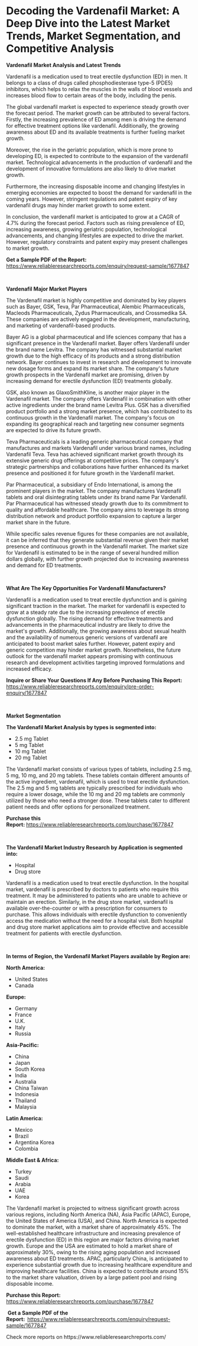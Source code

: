 <p><h1>Decoding the Vardenafil Market: A Deep Dive into the Latest Market Trends, Market Segmentation, and Competitive Analysis</h1></p><p><strong>Vardenafil Market Analysis and Latest Trends</strong></p>
<p><p>Vardenafil is a medication used to treat erectile dysfunction (ED) in men. It belongs to a class of drugs called phosphodiesterase type-5 (PDE5) inhibitors, which helps to relax the muscles in the walls of blood vessels and increases blood flow to certain areas of the body, including the penis.</p><p>The global vardenafil market is expected to experience steady growth over the forecast period. The market growth can be attributed to several factors. Firstly, the increasing prevalence of ED among men is driving the demand for effective treatment options like vardenafil. Additionally, the growing awareness about ED and its available treatments is further fueling market growth.</p><p>Moreover, the rise in the geriatric population, which is more prone to developing ED, is expected to contribute to the expansion of the vardenafil market. Technological advancements in the production of vardenafil and the development of innovative formulations are also likely to drive market growth.</p><p>Furthermore, the increasing disposable income and changing lifestyles in emerging economies are expected to boost the demand for vardenafil in the coming years. However, stringent regulations and patent expiry of key vardenafil drugs may hinder market growth to some extent.</p><p>In conclusion, the vardenafil market is anticipated to grow at a CAGR of 4.7% during the forecast period. Factors such as rising prevalence of ED, increasing awareness, growing geriatric population, technological advancements, and changing lifestyles are expected to drive the market. However, regulatory constraints and patent expiry may present challenges to market growth.</p></p>
<p><strong>Get a Sample PDF of the Report:&nbsp;</strong> <a href="https://www.reliableresearchreports.com/enquiry/request-sample/1677847">https://www.reliableresearchreports.com/enquiry/request-sample/1677847</a></p>
<p>&nbsp;</p>
<p><strong>Vardenafil Major Market Players</strong></p>
<p><p>The Vardenafil market is highly competitive and dominated by key players such as Bayer, GSK, Teva, Par Pharmaceutical, Alembic Pharmaceuticals, Macleods Pharmaceuticals, Zydus Pharmaceuticals, and Crossmedika SA. These companies are actively engaged in the development, manufacturing, and marketing of vardenafil-based products.</p><p>Bayer AG is a global pharmaceutical and life sciences company that has a significant presence in the Vardenafil market. Bayer offers Vardenafil under the brand name Levitra. The company has witnessed substantial market growth due to the high efficacy of its products and a strong distribution network. Bayer continues to invest in research and development to innovate new dosage forms and expand its market share. The company's future growth prospects in the Vardenafil market are promising, driven by increasing demand for erectile dysfunction (ED) treatments globally.</p><p>GSK, also known as GlaxoSmithKline, is another major player in the Vardenafil market. The company offers Vardenafil in combination with other active ingredients under the brand name Levitra Plus. GSK has a diversified product portfolio and a strong market presence, which has contributed to its continuous growth in the Vardenafil market. The company's focus on expanding its geographical reach and targeting new consumer segments are expected to drive its future growth.</p><p>Teva Pharmaceuticals is a leading generic pharmaceutical company that manufactures and markets Vardenafil under various brand names, including Vardenafil Teva. Teva has achieved significant market growth through its extensive generic drug offerings at competitive prices. The company's strategic partnerships and collaborations have further enhanced its market presence and positioned it for future growth in the Vardenafil market.</p><p>Par Pharmaceutical, a subsidiary of Endo International, is among the prominent players in the market. The company manufactures Vardenafil tablets and oral disintegrating tablets under its brand name Par Vardenafil. Par Pharmaceutical has witnessed steady growth due to its commitment to quality and affordable healthcare. The company aims to leverage its strong distribution network and product portfolio expansion to capture a larger market share in the future.</p><p>While specific sales revenue figures for these companies are not available, it can be inferred that they generate substantial revenue given their market presence and continuous growth in the Vardenafil market. The market size for Vardenafil is estimated to be in the range of several hundred million dollars globally, with further growth projected due to increasing awareness and demand for ED treatments.</p></p>
<p>&nbsp;</p>
<p><strong>What Are The Key Opportunities For Vardenafil Manufacturers?</strong></p>
<p><p>Vardenafil is a medication used to treat erectile dysfunction and is gaining significant traction in the market. The market for vardenafil is expected to grow at a steady rate due to the increasing prevalence of erectile dysfunction globally. The rising demand for effective treatments and advancements in the pharmaceutical industry are likely to drive the market's growth. Additionally, the growing awareness about sexual health and the availability of numerous generic versions of vardenafil are anticipated to boost market sales further. However, patent expiry and generic competition may hinder market growth. Nonetheless, the future outlook for the vardenafil market appears promising with continuous research and development activities targeting improved formulations and increased efficacy.</p></p>
<p><strong>Inquire or Share Your Questions If Any Before Purchasing This Report:</strong> <a href="https://www.reliableresearchreports.com/enquiry/pre-order-enquiry/1677847">https://www.reliableresearchreports.com/enquiry/pre-order-enquiry/1677847</a></p>
<p>&nbsp;</p>
<p><strong>Market Segmentation</strong></p>
<p><strong>The Vardenafil Market Analysis by types is segmented into:</strong></p>
<p><ul><li>2.5 mg Tablet</li><li>5 mg Tablet</li><li>10 mg Tablet</li><li>20 mg Tablet</li></ul></p>
<p><p>The Vardenafil market consists of various types of tablets, including 2.5 mg, 5 mg, 10 mg, and 20 mg tablets. These tablets contain different amounts of the active ingredient, vardenafil, which is used to treat erectile dysfunction. The 2.5 mg and 5 mg tablets are typically prescribed for individuals who require a lower dosage, while the 10 mg and 20 mg tablets are commonly utilized by those who need a stronger dose. These tablets cater to different patient needs and offer options for personalized treatment.</p></p>
<p><strong>Purchase this Report:&nbsp;</strong><a href="https://www.reliableresearchreports.com/purchase/1677847">https://www.reliableresearchreports.com/purchase/1677847</a></p>
<p>&nbsp;</p>
<p><strong>The Vardenafil Market Industry Research by Application is segmented into:</strong></p>
<p><ul><li>Hospital</li><li>Drug store</li></ul></p>
<p><p>Vardenafil is a medication used to treat erectile dysfunction. In the hospital market, vardenafil is prescribed by doctors to patients who require this treatment. It may be administered to patients who are unable to achieve or maintain an erection. Similarly, in the drug store market, vardenafil is available over-the-counter or with a prescription for consumers to purchase. This allows individuals with erectile dysfunction to conveniently access the medication without the need for a hospital visit. Both hospital and drug store market applications aim to provide effective and accessible treatment for patients with erectile dysfunction.</p></p>
<p>&nbsp;</p>
<p><strong>In terms of Region, the Vardenafil Market Players available by Region are:</strong></p>
<p>
    <p> <strong> North America: </strong>
        <ul>
            <li>United States</li>
            <li>Canada</li>
        </ul>
        </p> 
    <p> <strong> Europe: </strong>
        <ul>
            <li>Germany</li>
            <li>France</li>
            <li>U.K.</li>
            <li>Italy</li>
            <li>Russia</li>
        </ul>
        </p> 
    <p> <strong> Asia-Pacific: </strong>
        <ul>
            <li>China</li>
            <li>Japan</li>
            <li>South Korea</li>
            <li>India</li>
            <li>Australia</li>
            <li>China Taiwan</li>
            <li>Indonesia</li>
            <li>Thailand</li>
            <li>Malaysia</li>
        </ul>
        </p> 
    <p> <strong> Latin America: </strong>
        <ul>
            <li>Mexico</li>
            <li>Brazil</li>
            <li>Argentina Korea</li>
            <li>Colombia</li>
        </ul>
        </p> 
    <p> <strong> Middle East & Africa: </strong>
        <ul>
            <li>Turkey</li>
            <li>Saudi</li>
            <li>Arabia</li>
            <li>UAE</li>
            <li>Korea</li>
        </ul>
    </p>
    </p>
<p><p>The Vardenafil market is projected to witness significant growth across various regions, including North America (NA), Asia Pacific (APAC), Europe, the United States of America (USA), and China. North America is expected to dominate the market, with a market share of approximately 45%. The well-established healthcare infrastructure and increasing prevalence of erectile dysfunction (ED) in this region are major factors driving market growth. Europe and the USA are estimated to hold a market share of approximately 30%, owing to the rising aging population and increased awareness about ED treatments. APAC, particularly China, is anticipated to experience substantial growth due to increasing healthcare expenditure and improving healthcare facilities. China is expected to contribute around 15% to the market share valuation, driven by a large patient pool and rising disposable income.</p></p>
<p><strong>Purchase this Report: </strong><a href="https://www.reliableresearchreports.com/purchase/1677847">https://www.reliableresearchreports.com/purchase/1677847</a></p>
<p>&nbsp;<strong>Get a Sample PDF of the Report:&nbsp;&nbsp;</strong><a href="https://www.reliableresearchreports.com/enquiry/request-sample/1677847">https://www.reliableresearchreports.com/enquiry/request-sample/1677847</a></p>
<p><strong></strong></p>
<p>Check more reports on https://www.reliableresearchreports.com/</p>